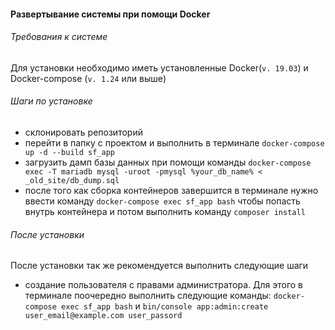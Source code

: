 #### Развертывание системы при помощи Docker


###### Требования к системе
Для установки необходимо иметь установленные Docker(`v. 19.03`) и Docker-compose (`v. 1.24` или выше)


###### Шаги по установке
- склонировать репозиторий
- перейти в папку с проектом и выполнить в терминале `docker-compose up -d --build sf_app`
- загрузить дамп базы данных при помощи команды `docker-compose exec -T mariadb mysql -uroot -pmysql %your_db_name% < _old_site/db_dump.sql`
- после того как сборка контейнеров завершится в терминале нужно ввести команду `docker-compose exec sf_app bash` чтобы
попасть внутрь контейнера и потом выполнить команду `composer install`


###### После установки 
После установки так же рекомендуется выполнить следующие шаги
- создание пользователя с правами администратора. Для этого в терминале поочередно выполнить следующие команды: 
`docker-compose exec sf_app bash` и `bin/console app:admin:create user_email@example.com user_passord`
